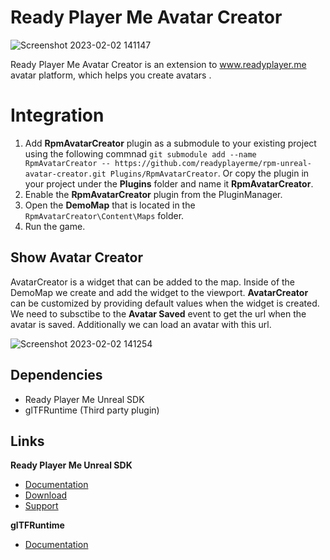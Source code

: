 # Ready Player Me Avatar Creator

![Screenshot 2023-02-02 141147](https://user-images.githubusercontent.com/3124894/216334496-96b035ce-d6dc-4609-a43a-f53cf8722a92.png)

Ready Player Me Avatar Creator is an extension to www.readyplayer.me avatar platform, which helps you create avatars .

# Integration

1. Add **RpmAvatarCreator** plugin as a submodule to your existing project using the following commnad  `git submodule add --name RpmAvatarCreator -- https://github.com/readyplayerme/rpm-unreal-avatar-creator.git Plugins/RpmAvatarCreator`. Or copy the plugin in your project under the **Plugins** folder and name it **RpmAvatarCreator**.
2. Enable the **RpmAvatarCreator** plugin from the PluginManager.
3. Open the **DemoMap** that is located in the `RpmAvatarCreator\Content\Maps` folder.
4. Run the game.

## Show Avatar Creator

AvatarCreator is a widget that can be added to the map.
Inside of the DemoMap we create and add the widget to the viewport.
**AvatarCreator** can be customized by providing default values when the widget is created.
We need to subsctibe to the **Avatar Saved** event to get the url when the avatar is saved.
Additionally we can load an avatar with this url.

![Screenshot 2023-02-02 141254](https://user-images.githubusercontent.com/3124894/216334568-a64b674c-f9b8-4da7-a74e-4ba3249f8798.png)

## Dependencies
- Ready Player Me Unreal SDK 
- glTFRuntime (Third party plugin)

## Links
**Ready Player Me Unreal SDK**
- [Documentation](https://docs.readyplayer.me/ready-player-me/integration-guides/unreal-engine-4)
- [Download](https://docs.readyplayer.me/ready-player-me/integration-guides/unreal-engine-4/unreal-plugin-download)
- [Support](https://docs.readyplayer.me/ready-player-me/integration-guides/unreal-engine-4/troubleshooting)

**glTFRuntime**
- [Documentation](https://github.com/rdeioris/glTFRuntime-docs/blob/master/README.md)
